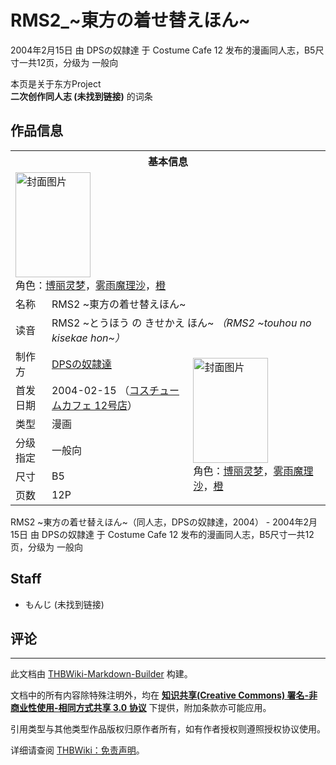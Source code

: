# RMS2_~東方の着せ替えほん~

<!-- source html: G:\repos\THBWiki-Markdown-Builder\THBWikiMarkdown\Temp\main\2\21\ns0%3ARMS2_%7E%E6%9D%B1%E6%96%B9%E3%81%AE%E7%9D%80%E3%81%9B%E6%9B%BF%E3%81%88%E3%81%BB%E3%82%93%7E.html -->

2004年2月15日 由 DPSの奴隷達 于 Costume Cafe 12 发布的漫画同人志，B5尺寸一共12页，分级为 一般向

本页是关于东方Project  
 **二次创作同人志 (未找到链接)** 的词条

## 作品信息

<table><tbody><tr><th colspan="3">基本信息</th></tr><tr><td class="cover-artwork-mobile" colspan="2"><a href="./文件-RMS2_~東方の着せ替えほん~封面.jpg.md" class="image" title="封面图片"><img alt="封面图片" src="https://upload.thwiki.cc/thumb/3/31/RMS2_~%E6%9D%B1%E6%96%B9%E3%81%AE%E7%9D%80%E3%81%9B%E6%9B%BF%E3%81%88%E3%81%BB%E3%82%93~%E5%B0%81%E9%9D%A2.jpg/120px-RMS2_~%E6%9D%B1%E6%96%B9%E3%81%AE%E7%9D%80%E3%81%9B%E6%9B%BF%E3%81%88%E3%81%BB%E3%82%93~%E5%B0%81%E9%9D%A2.jpg" decoding="async" loading="lazy" width="120" height="168" srcset="https://upload.thwiki.cc/thumb/3/31/RMS2_~%E6%9D%B1%E6%96%B9%E3%81%AE%E7%9D%80%E3%81%9B%E6%9B%BF%E3%81%88%E3%81%BB%E3%82%93~%E5%B0%81%E9%9D%A2.jpg/180px-RMS2_~%E6%9D%B1%E6%96%B9%E3%81%AE%E7%9D%80%E3%81%9B%E6%9B%BF%E3%81%88%E3%81%BB%E3%82%93~%E5%B0%81%E9%9D%A2.jpg 1.5x, https://upload.thwiki.cc/thumb/3/31/RMS2_~%E6%9D%B1%E6%96%B9%E3%81%AE%E7%9D%80%E3%81%9B%E6%9B%BF%E3%81%88%E3%81%BB%E3%82%93~%E5%B0%81%E9%9D%A2.jpg/240px-RMS2_~%E6%9D%B1%E6%96%B9%E3%81%AE%E7%9D%80%E3%81%9B%E6%9B%BF%E3%81%88%E3%81%BB%E3%82%93~%E5%B0%81%E9%9D%A2.jpg 2x" data-file-width="1080" data-file-height="1510"></a><div class="cover-char">角色：<a href="./博丽灵梦.md" title="博丽灵梦">博丽灵梦</a>，<a href="./雾雨魔理沙.md" title="雾雨魔理沙">雾雨魔理沙</a>，<a href="./橙.md" title="橙">橙</a></div></td>
</tr><tr><td class="label">名称</td><td colspan="2"> RMS2 ~東方の着せ替えほん~ </td></tr><tr><td class="label">读音</td><td colspan="2"> RMS2 ~とうほう の きせかえ ほん~ <i>（RMS2 ~touhou no kisekae hon~）</i> </td></tr><tr><td class="label">制作方</td><td><a href="./DPSの奴隷達.md" title="DPSの奴隷達">DPSの奴隷達</a></td><td class="cover-artwork" rowspan="6" style="min-width:168px;"><a href="./文件-RMS2_~東方の着せ替えほん~封面.jpg.md" class="image" title="封面图片"><img alt="封面图片" src="https://upload.thwiki.cc/thumb/3/31/RMS2_~%E6%9D%B1%E6%96%B9%E3%81%AE%E7%9D%80%E3%81%9B%E6%9B%BF%E3%81%88%E3%81%BB%E3%82%93~%E5%B0%81%E9%9D%A2.jpg/120px-RMS2_~%E6%9D%B1%E6%96%B9%E3%81%AE%E7%9D%80%E3%81%9B%E6%9B%BF%E3%81%88%E3%81%BB%E3%82%93~%E5%B0%81%E9%9D%A2.jpg" decoding="async" loading="lazy" width="120" height="168" srcset="https://upload.thwiki.cc/thumb/3/31/RMS2_~%E6%9D%B1%E6%96%B9%E3%81%AE%E7%9D%80%E3%81%9B%E6%9B%BF%E3%81%88%E3%81%BB%E3%82%93~%E5%B0%81%E9%9D%A2.jpg/180px-RMS2_~%E6%9D%B1%E6%96%B9%E3%81%AE%E7%9D%80%E3%81%9B%E6%9B%BF%E3%81%88%E3%81%BB%E3%82%93~%E5%B0%81%E9%9D%A2.jpg 1.5x, https://upload.thwiki.cc/thumb/3/31/RMS2_~%E6%9D%B1%E6%96%B9%E3%81%AE%E7%9D%80%E3%81%9B%E6%9B%BF%E3%81%88%E3%81%BB%E3%82%93~%E5%B0%81%E9%9D%A2.jpg/240px-RMS2_~%E6%9D%B1%E6%96%B9%E3%81%AE%E7%9D%80%E3%81%9B%E6%9B%BF%E3%81%88%E3%81%BB%E3%82%93~%E5%B0%81%E9%9D%A2.jpg 2x" data-file-width="1080" data-file-height="1510"></a><div class="cover-char">角色：<a href="./博丽灵梦.md" title="博丽灵梦">博丽灵梦</a>，<a href="./雾雨魔理沙.md" title="雾雨魔理沙">雾雨魔理沙</a>，<a href="./橙.md" title="橙">橙</a></div></td>
</tr><tr><td class="label">首发日期</td><td>2004-02-15&#160;（<a href="/展会作品列表?e=Costume+Cafe%2312">コスチュームカフェ 12号店</a>）</td></tr><tr><td class="label">类型</td><td>漫画</td></tr><tr><td class="label">分级指定</td><td>一般向</td></tr><tr><td class="label">尺寸</td><td>B5</td></tr><tr><td class="label">页数</td><td>12P</td></tr></tbody></table>

RMS2 ~東方の着せ替えほん~（同人志，DPSの奴隷達，2004） - 2004年2月15日 由 DPSの奴隷達 于 Costume Cafe 12 发布的漫画同人志，B5尺寸一共12页，分级为 一般向

## Staff
- もんじ (未找到链接)


## 评论




---

此文档由 [THBWiki-Markdown-Builder](https://github.com/Delsin-Yu/THBWiki-Markdown-Builder) 构建。

文档中的所有内容除特殊注明外，均在 [**知识共享(Creative Commons) 署名-非商业性使用-相同方式共享 3.0 协议**](https://creativecommons.org/licenses/by-sa/3.0/deed.zh-hans) 下提供，附加条款亦可能应用。

引用类型与其他类型作品版权归原作者所有，如有作者授权则遵照授权协议使用。

详细请查阅 [THBWiki：免责声明](https://thbwiki.cc/THBWiki:%E5%85%8D%E8%B4%A3%E5%A3%B0%E6%98%8E)。


